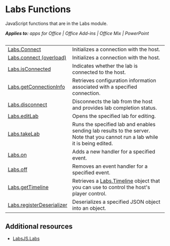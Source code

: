 
# Labs Functions
JavaScript functions that are in the Labs module.

 _**Applies to:** apps for Office | Office Add-ins | Office Mix | PowerPoint_


## 


|||
|:-----|:-----|
|[Labs.Connect](https://dev.office.com/reference/add-ins/office-mix/labs.connect)|Initializes a connection with the host.|
|[Labs.connect (overload)](https://dev.office.com/reference/add-ins/office-mix/labs.connect-overload)|Initializes a connection with the host.|
|[Labs.isConnected](https://dev.office.com/reference/add-ins/office-mix/labs.isconnected)|Indicates whether the lab is connected to the host.|
|[Labs.getConnectionInfo](https://dev.office.com/reference/add-ins/office-mix/labs.getconnectioninfo)|Retrieves configuration information associated with a specified connection.|
|[Labs.disconnect](https://dev.office.com/reference/add-ins/office-mix/labs.disconnect)|Disconnects the lab from the host and provides lab completion status.|
|[Labs.editLab](https://dev.office.com/reference/add-ins/office-mix/labs.editlab)|Opens the specified lab for editing.|
|[Labs.takeLab](https://dev.office.com/reference/add-ins/office-mix/labs.takelab)|Runs the specified lab and enables sending lab results to the server. Note that you cannot run a lab while it is being edited.|
|[Labs.on](https://dev.office.com/reference/add-ins/office-mix/labs.on)|Adds a new handler for a specified event.|
|[Labs.off](https://dev.office.com/reference/add-ins/office-mix/labs.off)|Removes an event handler for a specified event.|
|[Labs.getTimeline](https://dev.office.com/reference/add-ins/office-mix/labs.gettimeline)|Retrieves a [Labs.Timeline](https://dev.office.com/reference/add-ins/office-mix/labs.timeline) object that you can use to control the host's player control.|
|[Labs.registerDeserializer](https://dev.office.com/reference/add-ins/office-mix/labs.registerdeserializer)|Deserializes a specified JSON object into an object.|

## Additional resources



- [LabsJS.Labs](https://dev.office.com/reference/add-ins/office-mix/labsjs.labs)
    
